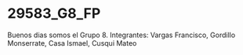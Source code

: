 # 29583_G8_FP
Buenos dias somos el Grupo 8. 
Integrantes: Vargas Francisco, Gordillo Monserrate, Casa Ismael, Cusqui Mateo  
